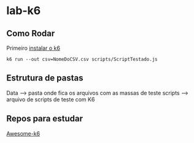 # lab-k6

## Como Rodar
Primeiro [instalar o k6](https://k6.io/docs/getting-started/installation/) 

```k6 run --out csv=NomeDoCSV.csv scripts/ScriptTestado.js ```

## Estrutura de pastas
Data --> pasta onde fica os arquivos com as massas de teste
scripts --> arquivo de scripts de teste com K6

## Repos para estudar

[Awesome-k6](https://github.com/grafana/awesome-k6) 
